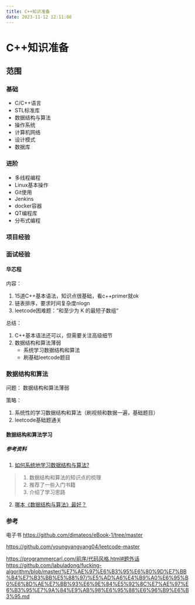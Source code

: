```yaml
---
title: C++知识准备
date: 2023-11-12 12:11:08
---
```

# C++知识准备

## 范围
### 基础
- C/C++语言
- STL标准库
- 数据结构与算法
- 操作系统
- 计算机网络
- 设计模式
- 数据库

### 进阶
- 多线程编程
- Linux基本操作
- Git使用
- Jenkins
- docker容器
- QT编程库
- 分布式编程

### 项目经验

### 面试经验

#### 华芯程
内容：
1. 15道C++基本语法，知识点很基础，看c++primer就ok
2. 链表排序，要求时间复杂度nlogn
3. leetcode困难题：“和至少为 K 的最短子数组“

总结：
1. C++基本语法还可以，但需要关注高级细节
2. 数据结构和算法薄弱
    - 系统学习数据结构和算法
    - 刷基础leetcode题目

### 数据结构和算法
问题： 数据结构和算法薄弱

策略：
1. 系统性的学习数据结构和算法（刷视频和数据一遍，基础题目）
2. leetcode基础题通关

#### 数据结构和算法学习

##### 参考资料
1. [如何系统地学习数据结构与算法?](https://zhuanlan.zhihu.com/p/137041568)

>1. 数据结构和算法的知识点的梳理
>2. 推荐了一些入门书籍
>3. 介绍了学习思路

2. [哪本《数据结构与算法》最好？](https://www.zhihu.com/question/21628833)



### 参考
电子书
https://github.com/dimateos/eBook-1/tree/master

https://github.com/youngyangyang04/leetcode-master

https://programmercarl.com/前序/代码风格.html#题外话
https://github.com/labuladong/fucking-algorithm/blob/master/%E7%AE%97%E6%B3%95%E6%80%9D%E7%BB%B4%E7%B3%BB%E5%88%97/%E5%AD%A6%E4%B9%A0%E6%95%B0%E6%8D%AE%E7%BB%93%E6%9E%84%E5%92%8C%E7%AE%97%E6%B3%95%E7%9A%84%E9%AB%98%E6%95%88%E6%96%B9%E6%B3%95.md